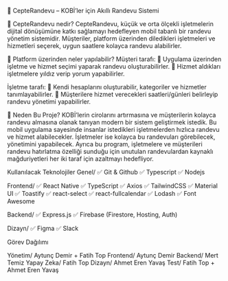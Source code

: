 


📱 CepteRandevu – KOBİ’ler için Akıllı Randevu Sistemi

💼 CepteRandevu nedir?
CepteRandevu, küçük ve orta ölçekli işletmelerin dijital dönüşümüne katkı sağlamayı hedefleyen mobil tabanlı bir randevu yönetim sistemidir.
Müşteriler, platform üzerinden diledikleri işletmeleri ve hizmetleri seçerek, uygun saatlere kolayca randevu alabilirler.

📱 Platform üzerinden neler yapılabilir?
Müşteri tarafı:
📌 Uygulama üzerinden işletme ve hizmet seçimi yaparak randevu oluşturabilirler.
🌟 Hizmet aldıkları işletmelere yıldız verip yorum yapabilirler.

İşletme tarafı:
🧩 Kendi hesaplarını oluşturabilir, kategoriler ve hizmetler tanımlayabilirler.
📆 Müşterilere hizmet verecekleri saatleri/günleri belirleyip randevu yönetimi yapabilirler.

🎯 Neden Bu Proje?
KOBİ’lerin cirolarını artırmasına ve müşterilerin kolayca randevu almasına olanak tanıyan modern bir sistem geliştirmek istedik. Bu mobil uygulama sayesinde
insanlar istedikleri işletmelerden hızlıca randevu ve hizmet alabilecekler. İşletmeler ise kolayca bu randevuları görebilecek, yönetimini yapabilecek. 
Ayrıca bu program, işletmelere ve müşterileri randevu hatırlatma özelliği sunduğu için unutulan randevulardan kaynaklı mağduriyetleri her iki taraf için azaltmayı
hedefliyor.

Kullanılacak Teknolojiler
Genel/
✅ Git & Github
✅ Typescript
✅ Nodejs

Frontend/
✅ React Native
✅ TypeScript
✅ Axios
✅ TailwindCSS
✅ Material UI
✅ Toastify
✅ react-select
✅ react-fullcalendar
✅ Lodash
✅ Font Awesome

Backend/
✅ Express.js
✅ Firebase (Firestore, Hosting, Auth)

Dizayn/
✅ Figma
✅ Slack

Görev Dağılımı

Yönetim/ Aytunç Demir + Fatih Top 
Frontend/ Aytunç Demir
Backend/ Mert Temiz
Yapay Zeka/ Fatih Top
Dizayn/ Ahmet Eren Yavaş
Test/ Fatih Top + Ahmet Eren Yavaş


